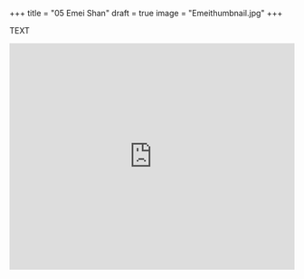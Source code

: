 +++
title = "05 Emei Shan"
draft = true
image = "Emeithumbnail.jpg"
+++

TEXT

<iframe class="alltrails" 
    src="https://www.alltrails.com/widget/map/baoguo-temple-mount-emei-efd5a10?u=m&sh=lo3glv" 
    width="100%" height="400" frameborder="0" scrolling="no" 
    marginheight="0" marginwidth="0" 
    title="AllTrails: Trail Guides and Maps for Hiking, Camping, and Running">
</iframe>


